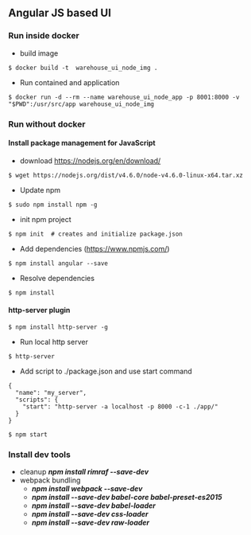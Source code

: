## Angular JS  based UI 

### Run inside docker
* build image
```
$ docker build -t  warehouse_ui_node_img . 
```
* Run contained and application
```
$ docker run -d --rm --name warehouse_ui_node_app -p 8001:8000 -v "$PWD":/usr/src/app warehouse_ui_node_img
```

### Run without docker

#### Install package management for JavaScript
* download https://nodejs.org/en/download/
```
$ wget https://nodejs.org/dist/v4.6.0/node-v4.6.0-linux-x64.tar.xz
```
* Update npm
```
$ sudo npm install npm -g
```
* init npm project
```
$ npm init  # creates and initialize package.json
```
* Add dependencies (https://www.npmjs.com/)
```
$ npm install angular --save
```
* Resolve dependencies
```
$ npm install
```

#### http-server plugin
```
$ npm install http-server -g
```
* Run local http server 
```
$ http-server
```
* Add script to ./package.json and use start command
```
{
  "name": "my_server",
  "scripts": {
    "start": "http-server -a localhost -p 8000 -c-1 ./app/"
  }
}

$ npm start
```

### Install dev tools
* cleanup ***npm install rimraf --save-dev***
* webpack bundling 
    * ***npm install webpack --save-dev***
    * ***npm install --save-dev babel-core babel-preset-es2015***
    * ***npm install --save-dev babel-loader*** 
    * ***npm install --save-dev css-loader***
    * ***npm install --save-dev raw-loader***